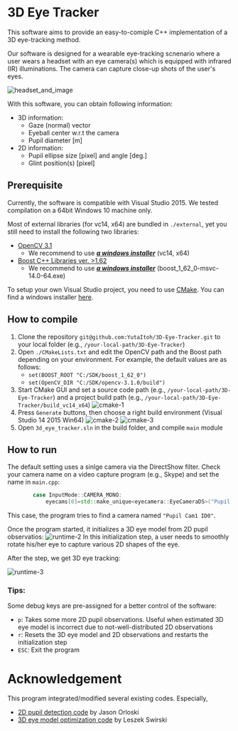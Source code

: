 # 3D Eye Tracker

This software aims to provide an easy-to-comiple C++ implementation of a 3D eye-tracking method.

Our software is designed for a wearable eye-tracking scnenario where a user wears a headset with an eye camera(s) which is equipped with infrared (IR) illuminations. The camera can capture close-up shots of the user's eyes.

![headset_and_image](https://raw.githubusercontent.com/YutaItoh/3D-Eye-Tracker/master/docs/headset_and_image.png)

With this software, you can obtain following information:

* 3D information:
  * Gaze (normal) vector
  * Eyeball center w.r.t the camera
  * Pupil diameter [m]
* 2D information:
  * Pupil ellipse size [pixel] and angle [deg.]
  * Glint position(s) [pixel]



## Prerequisite

Currently, the software is compatible with Visual Studio 2015. We tested compilation on a 64bit Windows 10 machine only.

Most of external libraries (for vc14, x64) are bundled in `./external`, yet you still need to 
install the following two libraries:
* [OpenCV 3.1](http://opencv.org/downloads.html) 
  * We recommend to use [***a windows installer***](http://sourceforge.net/projects/opencvlibrary/files/opencv-win/3.1.0/opencv-3.1.0.exe/download) (vc14, x64)
* [Boost C++ Libraries ver. >1.62](https://sourceforge.net/projects/boost/files/boost-binaries/1.62.0/)
  * We recommend to use [***a windows installer***](https://sourceforge.net/projects/boost/files/boost-binaries/1.62.0/boost_1_62_0-msvc-14.0-64.exe/download) (boost_1_62_0-msvc-14.0-64.exe)

To setup your own Visual Studio project, you need to use [CMake](https://cmake.org/). You can find a windows installer [here](https://cmake.org/download/).
 
## How to compile

1. Clone the repository `git@github.com:YutaItoh/3D-Eye-Tracker.git` to your local folder (e.g., `/your-local-path/3D-Eye-Tracker`)
2. Open `./CMakeLists.txt` and edit the OpenCV path and the Boost path depending on your environment. For example, the default values are as follows:
   * `set(BOOST_ROOT "C:/SDK/boost_1_62_0")`
   * `set(OpenCV_DIR "C:/SDK/opencv-3.1.0/build")`
3. Start CMake GUI and set a source code path (e.g., `/your-local-path/3D-Eye-Tracker`) and a project build path (e.g., `/your-local-path/3D-Eye-Tracker/build_vc14_x64`)
![cmake-1](https://raw.githubusercontent.com/YutaItoh/3D-Eye-Tracker/master/docs/cmake-1.png)
4. Press `Generate` buttons, then choose a right build environment (Visual Studio 14 2015 Win64)
![cmake-2](https://raw.githubusercontent.com/YutaItoh/3D-Eye-Tracker/master/docs/cmake-2.png)
![cmake-3](https://raw.githubusercontent.com/YutaItoh/3D-Eye-Tracker/master/docs/cmake-3.png)
5. Open `3d_eye_tracker.sln` in the build folder, and compile `main` module

## How to run

The default setting uses a sinlge camera via the DirectShow filter. Check your camera name on a video capture program (e.g., Skype) and set the name in `main.cpp`:
``` c++
		case InputMode::CAMERA_MONO:
			eyecams[0]=std::make_unique<eyecamera::EyeCameraDS>("Pupil Cam1 ID0");
```
This case, the program tries to find a camera named `"Pupil Cam1 ID0"`.

Once the program started, it initializes a 3D eye model from 2D pupil observatios:
![runtime-2](https://raw.githubusercontent.com/YutaItoh/3D-Eye-Tracker/master/docs/runtime-2.png)
In this initialization step, a user needs to smoothly rotate his/her eye to capture various 2D shapes of the eye.

After the step, we get 3D eye tracking:

![runtime-3](https://raw.githubusercontent.com/YutaItoh/3D-Eye-Tracker/master/docs/runtime-3.png)

### Tips:

Some debug keys are pre-assigned for a better control of the software:
* `p`: Takes some more 2D pupil observations. Useful when estimated 3D eye model is incorrect due to not-well-distributed 2D observations
* `r`: Resets the 3D eye model and 2D observations and restarts the initialization step
* `ESC`: Exit the program 	

# Acknowledgement

This program integrated/modified several existing codes. Especially, 
* [2D pupil detection code](http://www.jeoresearch.com/research) by Jason Orloski
* [3D eye model optimization code](https://github.com/LeszekSwirski/singleeyefitter ) by Leszek Swirski 
